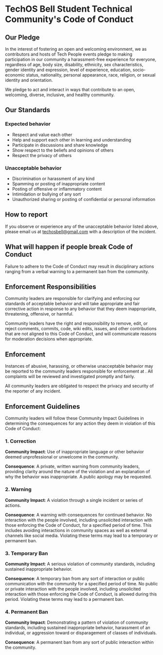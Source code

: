 # TechOS Bell Student Technical Community's Code of Conduct

## Our Pledge

In the interest of fostering an open and welcoming environment, we as contributors and hosts of Tech People events pledge to making participation in our community a harassment-free experience for everyone, regardless of age, body size, disability, ethnicity, sex characteristics, gender identity and expression, level of experience, education, socio-economic status, nationality, personal appearance, race, religion, or sexual identity and orientation. 

We pledge to act and interact in ways that contribute to an open, welcoming,
diverse, inclusive, and healthy community.

## Our Standards

### Expected behavior

* Respect and value each other
* Help and support each other in learning and understanding
* Participate in discussions and share knowledge
* Show respect to the beliefs and opinions of others
* Respect the privacy of others

### Unacceptable behavior

* Discrimination or harassment of any kind
* Spamming or posting of inappropriate content
* Posting of offensive or inflammatory content
* Intimidation or bullying of any sort
* Unauthorized sharing or posting of confidential or personal information

## How to report

If you observe or experience any of the unacceptable behavior listed above, please email us at techosbell@gmail.com with a description of the incident. 

## What will happen if people break Code of Conduct 

Failure to adhere to the Code of Conduct may result in disciplinary actions ranging from a verbal warning to a permanent ban from the community.

## Enforcement Responsibilities

Community leaders are responsible for clarifying and enforcing our standards of
acceptable behavior and will take appropriate and fair corrective action in
response to any behavior that they deem inappropriate, threatening, offensive,
or harmful.

Community leaders have the right and responsibility to remove, edit, or reject
comments, commits, code, wiki edits, issues, and other contributions that are
not aligned to this Code of Conduct, and will communicate reasons for moderation
decisions when appropriate.

## Enforcement

Instances of abusive, harassing, or otherwise unacceptable behavior may be
reported to the community leaders responsible for enforcement at
.
All complaints will be reviewed and investigated promptly and fairly.

All community leaders are obligated to respect the privacy and security of the
reporter of any incident.

## Enforcement Guidelines

Community leaders will follow these Community Impact Guidelines in determining
the consequences for any action they deem in violation of this Code of Conduct:

### 1. Correction

**Community Impact**: Use of inappropriate language or other behavior deemed
unprofessional or unwelcome in the community.

**Consequence**: A private, written warning from community leaders, providing
clarity around the nature of the violation and an explanation of why the
behavior was inappropriate. A public apology may be requested.

### 2. Warning

**Community Impact**: A violation through a single incident or series
of actions.

**Consequence**: A warning with consequences for continued behavior. No
interaction with the people involved, including unsolicited interaction with
those enforcing the Code of Conduct, for a specified period of time. This
includes avoiding interactions in community spaces as well as external channels
like social media. Violating these terms may lead to a temporary or
permanent ban.

### 3. Temporary Ban

**Community Impact**: A serious violation of community standards, including
sustained inappropriate behavior.

**Consequence**: A temporary ban from any sort of interaction or public
communication with the community for a specified period of time. No public or
private interaction with the people involved, including unsolicited interaction
with those enforcing the Code of Conduct, is allowed during this period.
Violating these terms may lead to a permanent ban.

### 4. Permanent Ban

**Community Impact**: Demonstrating a pattern of violation of community
standards, including sustained inappropriate behavior,  harassment of an
individual, or aggression toward or disparagement of classes of individuals.

**Consequence**: A permanent ban from any sort of public interaction within
the community.
